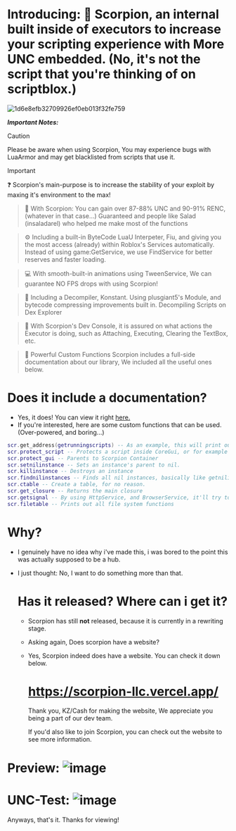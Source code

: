 


# Introducing: 💫 Scorpion, an internal built inside of executors to increase your scripting experience with More UNC embedded. (No, it's not the script that you're thinking of on scriptblox.)

![1d6e8efb32709926ef0eb013f32fe759](https://github.com/user-attachments/assets/a3542c19-23ec-4aa1-aff5-59bcc17dc065)

***Important Notes:***

> [!CAUTION]
> Please be aware when using Scorpion, You may experience bugs with LuaArmor and may get blacklisted from scripts that use it.


> [!IMPORTANT]
> ❓ Scorpion's main-purpose is to increase the stability of your exploit by maxing it's environment to the max!
 
> 📂 With Scorpion: You can gain over 87-88% UNC and 90-91% RENC, (whatever in that case...)
     Guaranteed and people like Salad (insaladarel) who helped me make most of the functions
 
> ⚙️ Including a built-in ByteCode LuaU Interpeter, Fiu, and giving you the most access (already) within Roblox's Services automatically.
   Instead of using game:GetService, we use FindService for better reserves and faster loading.
 
> 💻 With smooth-built-in animations using TweenService, We can guarantee NO FPS drops with using Scorpion!

> 📜 Including a Decompiler, Konstant. Using plusgiant5's Module, and bytecode compressing improvements built in.
  Decompiling Scripts on Dex Explorer

> 💉 With Scorpion's Dev Console, it is assured on what actions the Executor is doing, such as
   Attaching, Executing, Clearing the TextBox, etc.

> 📑 Powerful Custom Functions
   Scorpion includes a full-side documentation about our library, We included all the useful ones below.



# Does it include a documentation?

- Yes, it does! You can view it right  [here.](https://github.com/RazAPI/Scorpion/blob/main/Documentation.md)
- If you're interested, here are some custom functions that can be used. (Over-powered, and boring...)

 ```lua
 scr.get_address(getrunningscripts) -- As an example, this will print out the original address of the function.
 scr.protect_script -- Protects a script inside CoreGui, or for example it could be used in PlayerGui.
 scr.protect_gui -- Parents to Scorpion Container
 scr.setnilinstance -- Sets an instance's parent to nil.
 scr.killinstance -- Destroys an instance
 scr.findnilinstances -- Finds all nil instances, basically like getnilinstances but it'll only search for ModuleScripts
 scr.ctable -- Create a table, for no reason.
 scr.get_closure -- Returns the main closure
 scr.getsignal -- By using HttpService, and BrowserService, it'll try to get your original User-Agent (Device, IOS, Windows, Android).
 scr.filetable -- Prints out all file system functions
 
 ```
# Why?

- I genuinely have no idea why i've made this, i was bored to the point this was actually supposed to be a hub.
- I just thought: No, I want to do something more than that.

  # Has it released? Where can i get it?

  - Scorpion has still **not** released, because it is currently in a rewriting stage.
  - Asking again, Does scorpion have a website?
 
  - Yes, Scorpion indeed does have a website. You can check it down below.
 

    # https://scorpion-llc.vercel.app/

    Thank you, KZ/Cash for making the website, We appreciate you being a part of our dev team.

    If you'd also like to join Scorpion, you can check out the website to see more information.
    
# Preview: ![image](https://github.com/user-attachments/assets/4bf04dbd-e093-49c5-b906-ed3329ad8fe7)


# UNC-Test: ![image](https://github.com/user-attachments/assets/accec7ad-fd15-4740-ae59-74d212c5f763)

Anyways, that's it. Thanks for viewing!
